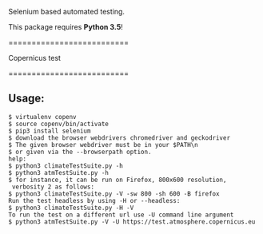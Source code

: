 
Selenium based automated testing.

This package requires **Python 3.5**!


==========================

Copernicus test

==========================

Usage:
------

    $ virtualenv copenv
    $ source copenv/bin/activate
    $ pip3 install selenium
    $ download the browser webdrivers chromedriver and geckodriver 
    $ The given browser webdriver must be in your $PATH\n
    $ or given via the --browserpath option.
    help: 
    $ python3 climateTestSuite.py -h
    $ python3 atmTestSuite.py -h
    $ for instance, it can be run on Firefox, 800x600 resolution,
     verbosity 2 as follows:
    $ python3 climateTestSuite.py -V -sw 800 -sh 600 -B firefox
    Run the test headless by using -H or --headless:
    $ python3 climateTestSuite.py -H -V
    To run the test on a different url use -U command line argument
    $ python3 atmTestSuite.py -V -U https://test.atmosphere.copernicus.eu
    